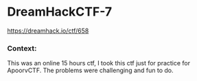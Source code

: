 # DreamHackCTF-7
https://dreamhack.io/ctf/658

### Context:
This was an online 15 hours ctf, I took this ctf just for practice for ApoorvCTF. The problems were challenging and fun to do.
